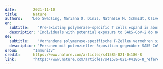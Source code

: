 ```yaml
---
date:        2021-11-10
title:       Nature
authors:    'Leo Swadling, Mariana O. Diniz, Nathalie M. Schmidt, Oliver E. Amin, Aneesh Chandran, Emily Shaw, Corinna Pade, Joseph M. Gibbons, Nina Le Bert, Anthony T. Tan, Anna Jeffery-Smith, Cedric C. S. Tan, Christine Y. L. Tham, Stephanie Kucykowicz, Gloryanne Aidoo-Micah, Joshua Rosenheim, Jessica Davies, Marina Johnson, Melanie P. Jensen, George Joy, Laura E. McCoy, Ana M. Valdes, Benjamin M. Chain, David Goldblatt, Daniel M. Altmann, Rosemary J. Boyton, Charlotte Manisty, Thomas A. Treibel, James C. Moon, COVIDsortium investigators, Lucy van Dorp, Francois Balloux, Áine McKnight, Mahdad Noursadeghi, Antonio Bertoletti & Mala K. Maini'
en:
  subtitle:    'Pre-existing polymerase-specific T cells expand in abortive seronegative SARS-CoV-2'
  description: 'Individuals with potential exposure to SARS-CoV-2 do not necessarily develop PCR or antibody positivity, suggesting some may clear sub-clinical infection before seroconversion. T-cells can contribute to the rapid clearance of SARS-CoV-2 and other coronavirus infections1–3. We hypothesised that pre-existing memory T-cell responses, with cross-protective potential against SARS-CoV-24–11, would expand in vivo to support rapid viral control, aborting infection. We measured SARS-CoV-2-reactive T-cells, including those against the early transcribed replication transcription complex (RTC)12,13, in intensively monitored healthcare workers (HCW) remaining repeatedly negative by PCR, antibody binding, and neutralisation (seronegative HCW, SN-HCW). SN-HCW had stronger, more multispecific memory T-cells than an unexposed pre-pandemic cohort, and more frequently directed against the RTC than the structural protein-dominated responses seen post-detectable infection (matched concurrent cohort). SN-HCW with the strongest RTC-specific T-cells had an increase in IFI27, a robust early innate signature of SARS-CoV-214, suggesting abortive infection. RNA-polymerase within RTC was the largest region of high sequence conservation across human seasonal coronaviruses (HCoV) and SARS-CoV-2 clades. RNA-polymerase was preferentially targeted (amongst regions tested) by T-cells from pre-pandemic cohorts and SN-HCW. RTC epitope-specific T-cells cross-recognising HCoV variants were identified in SN-HCW. Enriched pre-existing RNA-polymerase-specific T-cells expanded in vivo to preferentially accumulate in the memory response after putative abortive compared to overt SARS-CoV-2 infection. Our data highlight RTC-specific T-cells as targets for vaccines against endemic and emerging Coronaviridae.'
de: 
  subtitle:    'Vorhandene polymerase-spezifische T-Zellen vermehren sich bei abortivem seronegativem SARS-CoV-2'
  description: 'Personen mit potenzieller Exposition gegenüber SARS-CoV-2 entwickeln nicht unbedingt eine PCR- oder Antikörper-Positivität, was darauf hindeutet, dass einige die subklinische Infektion vor der Serokonversion überwinden können. T-Zellen können zur schnellen Beseitigung von SARS-CoV-2 und anderen Coronavirus-Infektionen beitragen1-3. Wir stellten die Hypothese auf, dass sich bereits vorhandene T-Zell-Gedächtnisreaktionen mit Kreuzschutzpotenzial gegen SARS-CoV-24-11 in vivo ausbreiten würden, um eine schnelle Viruskontrolle und den Abbruch der Infektion zu unterstützen. Wir haben SARS-CoV-2-reaktive T-Zellen, einschließlich derjenigen gegen den früh transkribierten Replikationstranskriptionskomplex (RTC)12,13, bei intensiv überwachten Mitarbeitern des Gesundheitswesens (HCW) gemessen, die durch PCR, Antikörperbindung und Neutralisation wiederholt negativ blieben (seronegative HCW, SN-HCW). SN-HCW hatten stärkere, multispezifischere Gedächtnis-T-Zellen als eine nicht exponierte Kohorte vor der Pandemie und waren häufiger gegen das RTC gerichtet als die von Strukturproteinen dominierten Reaktionen, die nach einer nachweisbaren Infektion beobachtet wurden (angepasste Simultankohorte). SN-HCW mit den stärksten RTC-spezifischen T-Zellen wiesen einen Anstieg von IFI27 auf, einer robusten frühen angeborenen Signatur von SARS-CoV-214, was auf eine abgebrochene Infektion hindeutet. Die RNA-Polymerase innerhalb von RTC war die größte Region mit hoher Sequenzerhaltung bei den menschlichen saisonalen Coronaviren (HCoV) und den SARS-CoV-2-Kladen. Die RNA-Polymerase wurde (unter den getesteten Regionen) bevorzugt von T-Zellen aus präpandemischen Kohorten und SN-HCW angegriffen. RTC-Epitop-spezifische T-Zellen, die HCoV-Varianten erkennen, wurden in SN-HCW identifiziert. Angereicherte präexistierende RNA-Polymerase-spezifische T-Zellen expandierten in vivo und akkumulierten sich bevorzugt in der Gedächtnisreaktion nach einer vermeintlich abortiven im Vergleich zu einer offenen SARS-CoV-2-Infektion. Unsere Daten weisen darauf hin, dass RTC-spezifische T-Zellen Ziele für Impfstoffe gegen endemische und neu auftretende Coronaviridae sind.'
group:       "Immunity"
credit:      https://www.nature.com/articles/s41586-021-04186-8
link:        "https://www.nature.com/articles/s41586-021-04186-8_reference.pdf"
---
```

<object data="{{ page.link }}" style='height:calc(100vh - 400px); width: 100%' type='application/pdf'></object>
